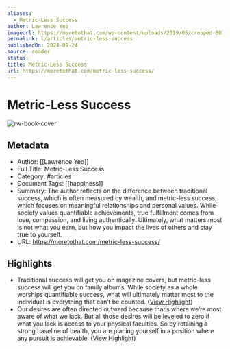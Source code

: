 ```yaml
---
aliases:
  - Metric-Less Success
author: Lawrence Yeo
imageUrl: https://moretothat.com/wp-content/uploads/2019/05/cropped-B01-Gunny-Face-Illustrator-32x32.png
permalink: l/articles/metric-less-success
publishedOn: 2024-09-24
source: reader
status: 
title: Metric-Less Success
url: https://moretothat.com/metric-less-success/
---
```

# Metric-Less Success

![rw-book-cover](https://moretothat.com/wp-content/uploads/2019/05/cropped-B01-Gunny-Face-Illustrator-32x32.png)

## Metadata

- Author: [[Lawrence Yeo]]
- Full Title: Metric-Less Success
- Category: #articles
- Document Tags: [[happiness]]
- Summary: The author reflects on the difference between traditional success, which is often measured by wealth, and metric-less success, which focuses on meaningful relationships and personal values. While society values quantifiable achievements, true fulfillment comes from love, compassion, and living authentically. Ultimately, what matters most is not what you earn, but how you impact the lives of others and stay true to yourself.
- URL: https://moretothat.com/metric-less-success/

## Highlights

- Traditional success will get you on magazine covers, but metric-less success will get you on family albums. While society as a whole worships quantifiable success, what will ultimately matter most to the individual is everything that can’t be counted. ([View Highlight](https://read.readwise.io/read/01jdg0mg552tz3sx7xyzgcgeba))
- Our desires are often directed outward because that’s where we’re most aware of what we lack. But all those desires will be leveled to zero if what you lack is access to your physical faculties. So by retaining a strong baseline of health, you are placing yourself in a position where any pursuit is achievable. ([View Highlight](https://read.readwise.io/read/01jdg0pktd52xz5dpey01cxc8c))
